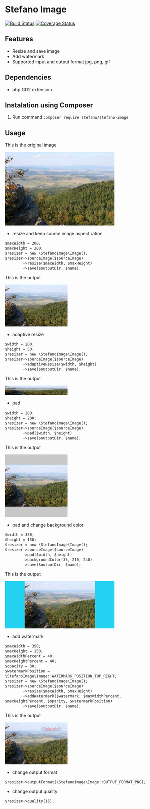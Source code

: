 Stefano Image
=============

[![Build Status](https://app.travis-ci.com/bartko-s/stefano-image.svg?branch=master)](https://app.travis-ci.com/bartko-s/stefano-image)
[![Coverage Status](https://coveralls.io/repos/bartko-s/stefano-image/badge.png?branch=master)](https://coveralls.io/r/bartko-s/stefano-image?branch=master) 

Features
--------
- Resize and save image
- Add watermark
- Supported input and output format jpg, png, gif

Dependencies
------------
- php GD2 extension

Instalation using Composer
--------------------------
1. Run command ``` composer require stefano/stefano-image ```

Usage
-----

This is the original image

<img src="./doc/images/source.jpeg" />

- resize and keep source image aspect ration

```
$maxWidth = 200;
$maxHeight = 200;
$resizer = new \StefanoImage\Image();
$resizer->sourceImage($sourceImage)
        ->resize($maxWidth, $maxHeight)
        ->save($outputDir, $name);
```

This is the output

<img src="./doc/images/resize.jpeg" />

- adaptive resize

```
$width = 200;
$height = 50;
$resizer = new \StefanoImage\Image();
$resizer->sourceImage($sourceImage)
        ->adaptiveResize($width, $height)
        ->save($outputDir, $name);
```

This is the output

<img src="./doc/images/adaptive-resize.jpeg" />

- pad

```
$width = 200;
$height = 200;
$resizer = new \StefanoImage\Image();
$resizer->sourceImage($sourceImage)
        ->pad($width, $height)
        ->save($outputDir, $name);
```

This is the output

<img src="./doc/images/pad.jpeg" />

- pad and change background color

```
$width = 350;
$height = 150;
$resizer = new \StefanoImage\Image();
$resizer->sourceImage($sourceImage)
        ->pad($width, $height)
        ->backgroundColor(35, 210, 240)
        ->save($outputDir, $name);
```

This is the output

<img src="./doc/images/pad-2.jpeg" />

- add watermark

```
$maxWidth = 350;
$maxHeight = 150;
$maxWidthPercent = 40;
$maxHeightPercent = 40;
$opacity = 30;
$watermarkPosition = \StefanoImage\Image::WATERMARK_POSITION_TOP_RIGHT;
$resizer = new \StefanoImage\Image();
$resizer->sourceImage($sourceImage)
        ->resize($maxWidth, $maxHeight)
        ->addWatermark($watermark, $maxWidthPercent, $maxHeightPercent, $opacity, $watermarkPosition)
        ->save($outputDir, $name);
```

This is the output

<img src="./doc/images/watermark.jpeg" />

- change output format

```
$resizer->outputFormat(\StefanoImage\Image::OUTPUT_FORMAT_PNG);
```

- change output quality

```
$resizer->quality(15);
```